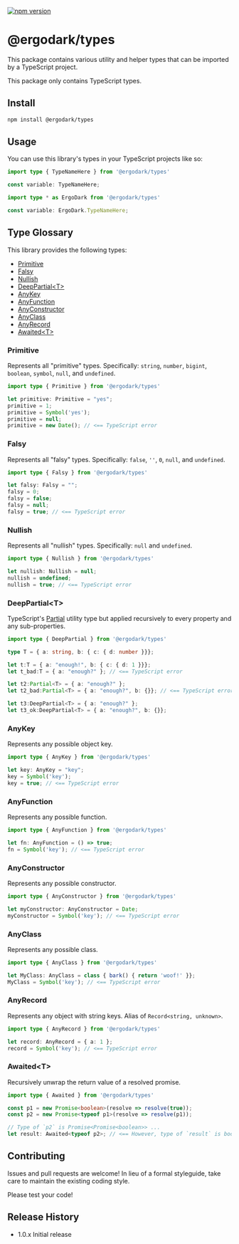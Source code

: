 [![npm
version](https://badge.fury.io/js/%40ergodark%2Ftypes.svg)](https://badge.fury.io/js/%40ergodark%2Ftypes)

# @ergodark/types

This package contains various utility and helper types that can be imported by a
TypeScript project.

This package only contains TypeScript types.

## Install

```sh
npm install @ergodark/types
```

## Usage

You can use this library's types in your TypeScript projects like so:

```TypeScript
import type { TypeNameHere } from '@ergodark/types'

const variable: TypeNameHere;
```

```TypeScript
import type * as ErgoDark from '@ergodark/types'

const variable: ErgoDark.TypeNameHere;
```

## Type Glossary

This library provides the following types:

+ [Primitive](#primitive)
+ [Falsy](#falsy)
+ [Nullish](#nullish)
+ [DeepPartial&lt;T&gt;](#deeppartialt)
+ [AnyKey](#anykey)
+ [AnyFunction](#anyfunction)
+ [AnyConstructor](#anyconstructor)
+ [AnyClass](#anyclass)
+ [AnyRecord](#anyrecord)
+ [Awaited&lt;T&gt;](#awaitedt)

### Primitive

Represents all "primitive" types. Specifically: `string`, `number`, `bigint`,
`boolean`, `symbol`, `null`, and `undefined`.

```TypeScript
import type { Primitive } from '@ergodark/types'

let primitive: Primitive = "yes";
primitive = 1;
primitive = Symbol('yes');
primitive = null;
primitive = new Date(); // <== TypeScript error
```

### Falsy

Represents all "falsy" types. Specifically: `false`, `''`, `0`, `null`, and
`undefined`.

```TypeScript
import type { Falsy } from '@ergodark/types'

let falsy: Falsy = "";
falsy = 0;
falsy = false;
falsy = null;
falsy = true; // <== TypeScript error
```

### Nullish

Represents all "nullish" types. Specifically: `null` and `undefined`.

```TypeScript
import type { Nullish } from '@ergodark/types'

let nullish: Nullish = null;
nullish = undefined;
nullish = true; // <== TypeScript error
```

### DeepPartial&lt;T&gt;

TypeScript's
[Partial<T>](https://www.typescriptlang.org/docs/handbook/utility-types.html#partialtype)
utility type but applied recursively to every property and any sub-properties.

```TypeScript
import type { DeepPartial } from '@ergodark/types'

type T = { a: string, b: { c: { d: number }}};

let t:T = { a: "enough!", b: { c: { d: 1 }}};
let t_bad:T = { a: "enough?" }; // <== TypeScript error

let t2:Partial<T> = { a: "enough?" };
let t2_bad:Partial<T> = { a: "enough?", b: {}}; // <== TypeScript error

let t3:DeepPartial<T> = { a: "enough?" };
let t3_ok:DeepPartial<T> = { a: "enough?", b: {}};
```

### AnyKey

Represents any possible object key.

```TypeScript
import type { AnyKey } from '@ergodark/types'

let key: AnyKey = "key";
key = Symbol('key');
key = true; // <== TypeScript error
```

### AnyFunction

Represents any possible function.

```TypeScript
import type { AnyFunction } from '@ergodark/types'

let fn: AnyFunction = () => true;
fn = Symbol('key'); // <== TypeScript error
```

### AnyConstructor

Represents any possible constructor.

```TypeScript
import type { AnyConstructor } from '@ergodark/types'

let myConstructor: AnyConstructor = Date;
myConstructor = Symbol('key'); // <== TypeScript error
```

### AnyClass

Represents any possible class.

```TypeScript
import type { AnyClass } from '@ergodark/types'

let MyClass: AnyClass = class { bark() { return 'woof!' }};
MyClass = Symbol('key'); // <== TypeScript error
```

### AnyRecord

Represents any object with string keys. Alias of `Record<string, unknown>`.

```TypeScript
import type { AnyRecord } from '@ergodark/types'

let record: AnyRecord = { a: 1 };
record = Symbol('key'); // <== TypeScript error
```

### Awaited&lt;T&gt;

Recursively unwrap the return value of a resolved promise.

```TypeScript
import type { Awaited } from '@ergodark/types'

const p1 = new Promise<boolean>(resolve => resolve(true));
const p2 = new Promise<typeof p1>(resolve => resolve(p1));

// Type of `p2` is Promise<Promise<boolean>> ...
let result: Awaited<typeof p2>; // <== However, type of `result` is boolean
```

## Contributing

Issues and pull requests are welcome! In lieu of a formal styleguide, take care
to maintain the existing coding style.

Please test your code!

## Release History

* 1.0.x Initial release
